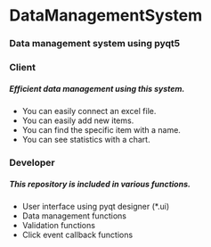 # DataManagementSystem
### Data management system using pyqt5


### Client
##### Efficient data management using this system.
* You can easily connect an excel file. 
* You can easily add new items.
* You can find the specific item with a name.
* You can see statistics with a chart.

### Developer
##### This repository is included in various functions.
* User interface using pyqt designer (*.ui)
* Data management functions 
* Validation functions
* Click event callback functions